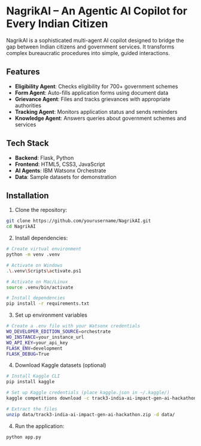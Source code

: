 # NagrikAI – An Agentic AI Copilot for Every Indian Citizen

NagrikAI is a sophisticated multi-agent AI copilot designed to bridge the gap between Indian citizens and government services. It transforms complex bureaucratic procedures into simple, guided interactions.

## Features

- **Eligibility Agent**: Checks eligibility for 700+ government schemes
- **Form Agent**: Auto-fills application forms using document data
- **Grievance Agent**: Files and tracks grievances with appropriate authorities
- **Tracking Agent**: Monitors application status and sends reminders
- **Knowledge Agent**: Answers queries about government schemes and services

## Tech Stack

- **Backend**: Flask, Python
- **Frontend**: HTML5, CSS3, JavaScript
- **AI Agents**: IBM Watsonx Orchestrate
- **Data**: Sample datasets for demonstration

## Installation

1. Clone the repository:
```bash
git clone https://github.com/yourusername/NagrikAI.git
cd NagrikAI
```
2. Install dependencies:
```bash
# Create virtual environment
python -m venv .venv

# Activate on Windows
.\.venv\Scripts\activate.ps1

# Activate on Mac/Linux
source .venv/bin/activate

# Install dependencies
pip install -r requirements.txt
```
3. Set up environment variables
```bash
# Create a .env file with your Watsonx credentials
WO_DEVELOPER_EDITION_SOURCE=orchestrate
WO_INSTANCE=your_instance_url
WO_API_KEY=your_api_key
FLASK_ENV=development
FLASK_DEBUG=True
```
4. Download Kaggle datasets (optional)
```bash
# Install Kaggle CLI
pip install kaggle

# Set up Kaggle credentials (place kaggle.json in ~/.kaggle/)
kaggle competitions download -c track3-india-ai-impact-gen-ai-hackathon -p data

# Extract the files
unzip data/track3-india-ai-impact-gen-ai-hackathon.zip -d data/
```

4. Run the application:
```bash
python app.py
```